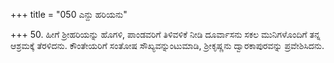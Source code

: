 +++
title = "050 ಎನ್ದು ಹರಿಯನು"

+++
50. ಹೀಗೆ ಶ್ರೀಹರಿಯನ್ನು ಹೊಗಳಿ, ಪಾಂಡವರಿಗೆ ತಿಳಿವಳಿಕೆ ನೀಡಿ ದೂರ್ವಾಸನು ಸಕಲ ಮುನಿಗಳೊಂದಿಗೆ ತನ್ನ ಆಶ್ರಮಕ್ಕೆ ತೆರಳಿದನು. ಕೌಂತೇಯರಿಗೆ ಸಂತೋಷ ಸೌಖ್ಯವನ್ನುಂಟುಮಾಡಿ, ಶ್ರೀಕೃಷ್ಣನು ದ್ವಾರಕಾಪುರವನ್ನು ಪ್ರವೇಶಿಸಿದನು.